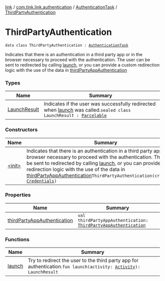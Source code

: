 [link](../../../index.md) / [com.tink.link.authentication](../../index.md) / [AuthenticationTask](../index.md) / [ThirdPartyAuthentication](./index.md)

# ThirdPartyAuthentication

`data class ThirdPartyAuthentication : `[`AuthenticationTask`](../index.md)

Indicates that there is an authentication in a third party app or in the browser necessary
to proceed with the authentication.
The user can be sent to redirected by calling [launch](launch.md), or you can provide a custom redirection
logic with the use of the data in [thirdPartyAppAuthentication](third-party-app-authentication.md)

### Types

| Name | Summary |
|---|---|
| [LaunchResult](-launch-result/index.md) | Indicates if the user was successfully redirected when [launch](launch.md) was called.`sealed class LaunchResult : `[`Parcelable`](https://developer.android.com/reference/android/os/Parcelable.html) |

### Constructors

| Name | Summary |
|---|---|
| [&lt;init&gt;](-init-.md) | Indicates that there is an authentication in a third party app or in the browser necessary to proceed with the authentication. The user can be sent to redirected by calling [launch](launch.md), or you can provide a custom redirection logic with the use of the data in [thirdPartyAppAuthentication](third-party-app-authentication.md)`ThirdPartyAuthentication(credentials: `[`Credentials`](../../../com.tink.model.credentials/-credentials/index.md)`)` |

### Properties

| Name | Summary |
|---|---|
| [thirdPartyAppAuthentication](third-party-app-authentication.md) | `val thirdPartyAppAuthentication: `[`ThirdPartyAppAuthentication`](../../../com.tink.model.authentication/-third-party-app-authentication/index.md) |

### Functions

| Name | Summary |
|---|---|
| [launch](launch.md) | Try to redirect the user to the third party app for authentication.`fun launch(activity: `[`Activity`](https://developer.android.com/reference/android/app/Activity.html)`): LaunchResult` |
